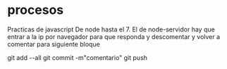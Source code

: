 # procesos
Practicas de javascript
De node hasta el 7. El de node-servidor hay que entrar a la ip por navegador para que responda y descomentar y volver a comentar para siguiente bloque


git add --all
git commit -m"comentario"
git push

